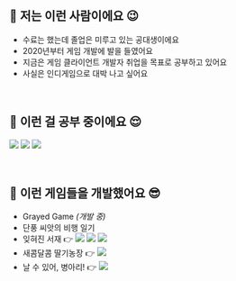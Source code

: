 ## 🖤 저는 이런 사람이에요 😉
- 수료는 했는데 졸업은 미루고 있는 공대생이에요
- 2020년부터 게임 개발에 발을 들였어요
- 지금은 게임 클라이언트 개발자 취업을 목표로 공부하고 있어요
- 사실은 인디게임으로 대박 나고 싶어요

<br>
  
## 🖤 이런 걸 공부 중이에요 😌

<img src="https://img.shields.io/badge/unity%20-%23000000.svg?&style=flat&logo=unity&logoColor=white"/> <img src="https://img.shields.io/badge/-C%23%20-black?style=flat&logo=csharp"/> <img src="https://img.shields.io/badge/-C++-black?style=flat&logo=c%2B%2B"/> 

<br>

## 🖤 이런 게임들을 개발했어요 😎

- Grayed Game _(개발 중)_
- 단풍 씨앗의 비행 일기
- 잊혀진 서재 👉 <a href="https://play.google.com/store/apps/details?id=com.sonak.LostLibrary&hl=ko-KR"><img src="https://img.shields.io/badge/Google Play-white?style=flat&logo=googleplay&logoColor=414141"/></a>
<a href="https://apps.apple.com/app/ijhyeojin-seojae/id6451304049?src=AppAgg.com"><img src="https://img.shields.io/badge/App Store-0D96F6?style=flat&logo=appstore&logoColor=white"/></a>
<a href="https://m.onestore.co.kr/mobilepoc/apps/appsDetail.omp?prodId=0000771781"><img src="https://img.shields.io/badge/One Store-EF3656?style=flat&logoColor=white"/></a>
- 새콤달콤 딸기농장 👉 <a href="https://play.google.com/store/apps/details?id=com.teamfarmer.strawberryfarm&hl=ko"><img src="https://img.shields.io/badge/Google Play-white?style=flat&logo=googleplay&logoColor=414141"/></a>
- 날 수 있어, 병아리! 👉 <a href="https://play.google.com/store/apps/details?id=com.TeamFlitch.FlyChick2&hl=ko"><img src="https://img.shields.io/badge/Google Play-white?style=flat&logo=googleplay&logoColor=414141"/></a>

<br>
